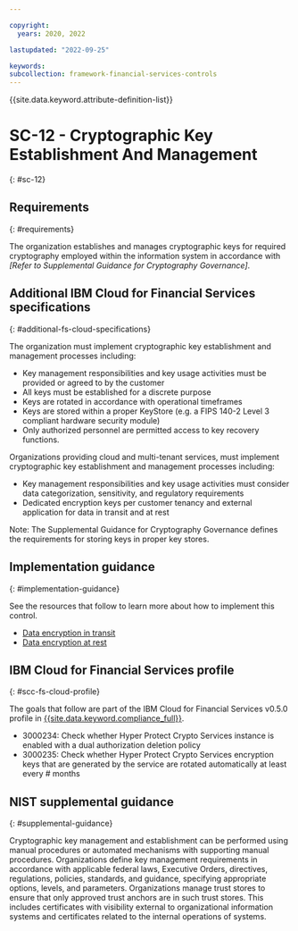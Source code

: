 ```yaml
---

copyright:
  years: 2020, 2022

lastupdated: "2022-09-25"

keywords: 
subcollection: framework-financial-services-controls
---
```


{{site.data.keyword.attribute-definition-list}}

         
# SC-12 - Cryptographic Key Establishment And Management
{: #sc-12}

## Requirements
{: #requirements}

The organization establishes and manages cryptographic keys for required cryptography employed within the information system in accordance with _[Refer to Supplemental Guidance for Cryptography Governance]_.

## Additional IBM Cloud for Financial Services specifications
{: #additional-fs-cloud-specifications}

The organization must implement cryptographic key establishment and management processes including:
- Key management responsibilities and key usage activities must be provided or agreed to by the customer
- All keys must be established for a discrete purpose
- Keys are rotated in accordance with operational timeframes
- Keys are stored within a proper KeyStore (e.g. a FIPS 140-2 Level 3 compliant hardware security module)
- Only authorized personnel are permitted access to key recovery functions.

Organizations providing cloud and multi-tenant services, must implement cryptographic key establishment and management processes including:
- Key management responsibilities and key usage activities must consider data categorization, sensitivity, and regulatory requirements 
- Dedicated encryption keys per customer tenancy and external application for data in transit and at rest

Note: The Supplemental Guidance for Cryptography Governance defines the requirements for storing keys in proper key stores.

## Implementation guidance
{: #implementation-guidance}

See the resources that follow to learn more about how to implement this control.

- [Data encryption in transit](/docs/framework-financial-services?topic=framework-financial-services-shared-encryption-in-transit)
- [Data encryption at rest](/docs/framework-financial-services?topic=framework-financial-services-shared-encryption-at-rest)

## IBM Cloud for Financial Services profile
{: #scc-fs-cloud-profile}

The goals that follow are part of the IBM Cloud for Financial Services v0.5.0 profile in [{{site.data.keyword.compliance_full}}](/docs/security-compliance?topic=security-compliance-getting-started).

- 3000234: Check whether Hyper Protect Crypto Services instance is enabled with a dual authorization deletion policy 
- 3000235: Check whether Hyper Protect Crypto Services encryption keys that are generated by the service are rotated automatically at least every # months

## NIST supplemental guidance
{: #supplemental-guidance}

Cryptographic key management and establishment can be performed using manual procedures or automated mechanisms with supporting manual procedures. Organizations define key management requirements in accordance with applicable federal laws, Executive Orders, directives, regulations, policies, standards, and guidance, specifying appropriate options, levels, and parameters. Organizations manage trust stores to ensure that only approved trust anchors are in such trust stores. This includes certificates with visibility external to organizational information systems and certificates related to the internal operations of systems.



